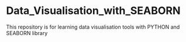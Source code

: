 # Data_Visualisation_with_SEABORN
This repository is for learning data visualisation tools with PYTHON and SEABORN library 
